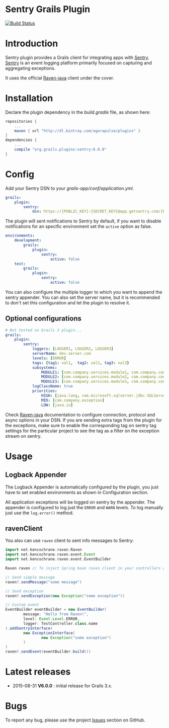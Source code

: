 Sentry Grails Plugin
====================

[![Build Status](https://secure.travis-ci.org/agorapulse/grails-raven.png?branch=master)](https://travis-ci.org/agorapulse/grails-raven)

# Introduction

Sentry plugin provides a Grails client for integrating apps with [Sentry](http://www.getsentry.com). 
[Sentry](http://www.getsentry.com) is an event logging platform primarily focused on capturing and aggregating exceptions.

It uses the official [Raven-java](https://github.com/getsentry/raven-java) client under the cover.

# Installation

Declare the plugin dependency in the _build.gradle_ file, as shown here:

```groovy
repositories {
    ...
    maven { url "http://dl.bintray.com/agorapulse/plugins" }
}
dependencies {
    ...
    compile "org.grails.plugins:sentry:6.0.0"
}
```

# Config

Add your Sentry DSN to your _grails-app/conf/application.yml_.

```yml
grails:
    plugin:
        sentry:
            dsn: https://{PUBLIC_KEY}:{SECRET_KEY}@app.getsentry.com/{PATH}{PROJECT_ID}
```

The plugin will sent notifications to Sentry by default, if you want to disable notifications for an specific environment set the `active` option as false.

```yml
environments:
    development:
        grails:
            plugin:
                sentry:
                    active: false
    test:
        grails:
            plugin:
                sentry:
                    active: false
```

You can also configure the multiple logger to which you want to append the sentry appender.
You can also set the server name, but it is recommended to don't set this configuration and let the plugin to resolve it.


## Optional configurations

```yml
# Not tested on Grails 3 plugin...
grails:
    plugin:
        sentry:
            loggers: [LOGGER1, LOGGER2, LOGGER3]
            serverName: dev.server.com
            levels: [ERROR]
            tags: {tag1: val1,  tag2: val2, tag3: val3}
            subsystems: 
                MODULE1: [com.company.services.module1, com.company.controllers.module1]
                MODULE2: [com.company.services.module2, com.company.controllers.module2]
                MODULE3: [com.company.services.module3, com.company.controllers.module3]
            logClassName: true
            priorities: 
                HIGH: [java.lang, com.microsoft.sqlserver.jdbc.SQLServerException]
                MID: [com.company.exception]
                LOW: [java.io]
```

Check [Raven-java](https://github.com/getsentry/raven-java) documentation to configure connection, protocol and async options in your DSN. If you are sending extra tags from the plugin for the exceptions, make sure to enable the corresponding tag on sentry tag settings for the particular project to see the tag as a filter on the exception stream on sentry.


# Usage

## Logback Appender

The Logback Appender is automatically configured by the plugin, you just have to set enabled environments as shown in Configuration section.

All application exceptions will be logged on sentry by the appender.
The appender is configured to log just the `ERROR` and `WARN` levels.
To log manually just use the `log.error()` method.

## ravenClient

You also can use `raven` client to sent info messages to Sentry:

```groovy
import net.kencochrane.raven.Raven
import net.kencochrane.raven.event.Event
import net.kencochrane.raven.event.EventBuilder

Raven raven // To inject Spring bean raven client in your controllers or services

// Send simple message
raven?.sendMessage("some message")

// Send exception
raven?.sendException(new Exception("some exception"))

// Custom event
EventBuilder eventBuilder = new EventBuilder(
        message: "Hello from Raven!",
        level: Event.Level.ERROR,
        logger: TestController.class.name
).addSentryInterface(
        new ExceptionInterface(
                new Exception("some exception")
        )
)
raven?.sendEvent(eventBuilder.build())
```

# Latest releases

* 2015-08-31 **V6.0.0** : initial release for Grails 3.x.

# Bugs

To report any bug, please use the project [Issues](http://github.com/agorapulse/grails-raven/issues) section on GitHub.
